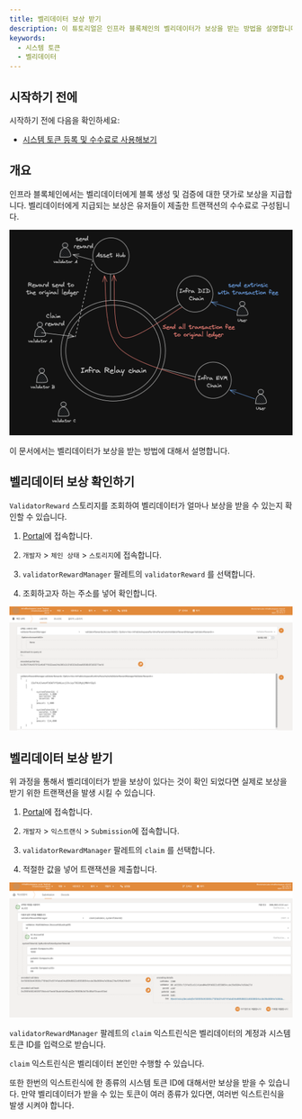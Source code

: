 ```yaml
---
title: 벨리데이터 보상 받기
description: 이 튜토리얼은 인프라 블록체인의 벨리데이터가 보상을 받는 방법을 설명합니다.
keywords:
  - 시스템 토큰
  - 벨리데이터
---
```


## 시작하기 전에

시작하기 전에 다음을 확인하세요:

- [시스템 토큰 등록 및 수수료로 사용해보기](ko/infrablockchain/tutorials/how-to-pay-transaction-fee.md)

## 개요

인프라 블록체인에서는 벨리데이터에게 블록 생성 및 검증에 대한 댓가로 보상을 지급합니다. 벨리데이터에게 지급되는 보상은 유저들이 제출한 트랜잭션의 수수료로 구성됩니다. 

![validator-reward-process](/media/images/docs/infrablockchain/tutorials/validator-reward-process.png)


이 문서에서는 벨리데이터가 보상을 받는 방법에 대해서 설명합니다.

## 벨리데이터 보상 확인하기

`ValidatorReward` 스토리지를 조회하여 벨리데이터가 얼마나 보상을 받을 수 있는지 확인할 수 있습니다.

1. [Portal](https://portal.infrablockspace.net)에 접속합니다.


2. `개발자` > `체인 상태` > `스토리지`에 접속합니다. 


3. `validatorRewardManager` 팔레트의 `validatorReward` 를 선택합니다.


4. 조회하고자 하는 주소를 넣어 확인합니다.

![storage](../../../media/images/docs/infrablockchain/tutorials/validator-reward-storage.png)

## 벨리데이터 보상 받기

위 과정을 통해서 벨리데이터가 받을 보상이 있다는 것이 확인 되었다면 실제로 보상을 받기 위한 트랜잭션을 발생 시킬 수 있습니다.

1. [Portal](https://portal.infrablockspace.net)에 접속합니다.


2. `개발자` > `익스트랜식` > `Submission`에 접속합니다. 


3. `validatorRewardManager` 팔레트의 `claim` 를 선택합니다.


4. 적절한 값을 넣어 트랜잭션을 제출합니다.

![claim](../../../media/images/docs/infrablockchain/tutorials/reward-claim.png)

`validatorRewardManager` 팔레트의 `claim` 익스트린식은 벨리데이터의 계정과 시스템 토큰 ID를 입력으로 받습니다. 

`claim` 익스트린식은 벨리데이터 본인만 수행할 수 있습니다.

또한 한번의 익스트린식에 한 종류의 시스템 토큰 ID에 대해서만 보상을 받을 수 있습니다. 만약 벨리데이터가 받을 수 있는 토큰이 여러 종류가 있다면, 여러번 익스트린식을 발생 시켜야 합니다.